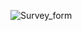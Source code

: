 ![Survey_form](https://user-images.githubusercontent.com/127538177/224414561-12183c18-db3b-4d83-a059-b4190df81462.png)
